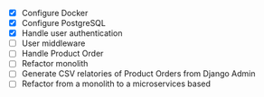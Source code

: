 - [x] Configure Docker 
- [x] Configure PostgreSQL
- [x] Handle user authentication
- [ ] User middleware
- [ ] Handle Product Order
- [ ] Refactor monolith
- [ ] Generate CSV relatories of Product Orders from Django Admin
- [ ] Refactor from a monolith to a microservices based
